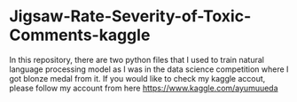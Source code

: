 # Jigsaw-Rate-Severity-of-Toxic-Comments-kaggle
In this repository, there are two python files that I used to train natural language processing model as I was in the data science competition where I got blonze medal from it. 
If you would like to check my kaggle accout, please follow my account from here  https://www.kaggle.com/ayumuueda
